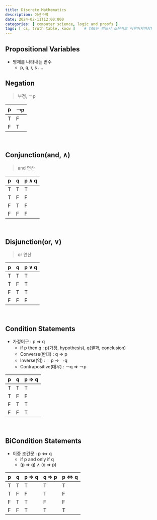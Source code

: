 ```yaml
---
title: Discrete Mathematics
description: 이산수학
date: 2024-02-11T12:00:000
categories: [ computer science, logic and proofs ]
tags: [ cs, truth table, kocw ]    # TAG는 반드시 소문자로 이루어져야함!
---
```



<h2> Propositional Variables </h2>

- 명제를 나타내는 변수
  - p, q, r, s ....

<h2> Negation </h2>

> 부정, ￢p

| p | ￢p |
|---|----|
| T | F  |
| F | T  |

<br>

<h2> Conjunction(and, ∧) </h2>

> and 연산

| p | q | p ∧ q |
|---|---|-------|
| T | T | T     |
| T | F | F     |
| F | T | F     |
| F | F | F     |

<br>

<h2> Disjunction(or, ∨) </h2>

> or 연산

| p | q | p ∨ q |
|---|---|-------|
| T | T | T     |
| T | F | T     |
| F | T | T     |
| F | F | F     |

<br>

<h2> Condition Statements </h2>

- 가정어구 : p ⇒ q
  - if p then q : p(가정, hypothesis), q(결과, conclusion)
  - Converse(반대) : q ⇒ p
  - Inverse(역) : ￢p ⇒ ￢q
  - Contrapositive(대우) : ￢q ⇒ ￢p

| p | q | p ⇒ q |
|---|---|-------|
| T | T | T     |
| T | F | F     |
| F | T | T     |
| F | F | T     |

<br>

<h2> BiCondition Statements </h2>

- 이중 조건문 : p ⇔ q
  - if p and only if q
  - (p ⇒ q) ∧ (q ⇒ p)

| p | q | p ⇒ q | q ⇒ p | p ⇔ q |
|---|---|-------|-------|-------|
| T | T | T     | T     | T     |
| T | F | F     | T     | F     |
| F | T | T     | F     | F     |
| F | F | T     | T     | T     |










